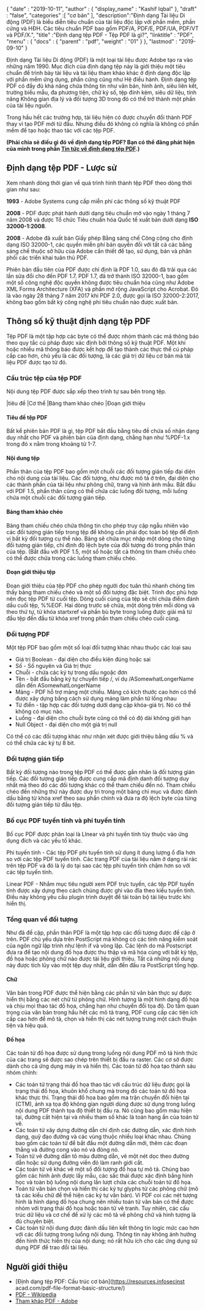 {
  "date" : "2019-10-11",
  "author" : {
    "display_name" : "Kashif Iqbal"
},
  "draft" : "false",
  "categories" :[ "cơ bản" ],
  "description":"Định dạng Tài liệu Di động (PDF) là biểu diễn tiêu chuẩn của tài liệu độc lập với phần mềm, phần cứng và HĐH. Các tiêu chuẩn PDF bao gồm PDF/A, PDF/E, PDF/UA, PDF/VT và PDF/X.",
  "title" :"Định dạng tệp PDF - Tệp PDF là gì?",
  "linktitle" : "PDF",
  "menu" : {
    "docs" : {
      "parent" : "pdf",
      "weight" : "01"
}
},
  "lastmod" : "2019-09-10"
}

Định dạng Tài liệu Di động (PDF) là một loại tài liệu được Adobe tạo ra vào những năm 1990. Mục đích của định dạng tệp này là giới thiệu một tiêu chuẩn để trình bày tài liệu và tài liệu tham khảo khác ở định dạng độc lập với phần mềm ứng dụng, phần cứng cũng như Hệ điều hành. Định dạng tệp PDF có đầy đủ khả năng chứa thông tin như văn bản, hình ảnh, siêu liên kết, trường biểu mẫu, đa phương tiện, chữ ký số, tệp đính kèm, siêu dữ liệu, tính năng Không gian địa lý và đối tượng 3D trong đó có thể trở thành một phần của tài liệu nguồn.

Trong hầu hết các trường hợp, tài liệu hiện có được chuyển đổi thành PDF thay vì tạo PDF mới từ đầu. Nhưng điều đó không có nghĩa là không có phần mềm để tạo hoặc thao tác với các tệp PDF.

**(Phải chia sẻ điều gì đó về định dạng tệp PDF? Bạn có thể đăng phát hiện của mình trong phần [Tin tức về định dạng tệp PDF](https://news.fileformat.com/t/PDF).)**

## Định dạng tệp PDF - Lược sử

Xem nhanh dòng thời gian về quá trình hình thành tệp PDF theo dòng thời gian như sau:

**1993** - Adobe Systems cung cấp miễn phí các thông số kỹ thuật PDF

**2008** - PDF được phát hành dưới dạng tiêu chuẩn mở vào ngày 1 tháng 7 năm 2008 và được Tổ chức Tiêu chuẩn hóa Quốc tế xuất bản dưới dạng **ISO 32000-1:2008**.

**2008** - Adobe đã xuất bản Giấy phép Bằng sáng chế Công cộng cho định dạng ISO 32000-1, các quyền miễn phí bản quyền đối với tất cả các bằng sáng chế thuộc sở hữu của Adobe cần thiết để tạo, sử dụng, bán và phân phối các triển khai tuân thủ PDF.

Phiên bản đầu tiên của PDF được chỉ định là PDF 1.0, sau đó đã trải qua các lần sửa đổi cho đến PDF 1.7. PDF 1.7, đã trở thành ISO 32000-1, bao gồm một số công nghệ độc quyền không được tiêu chuẩn hóa cũng như Adobe XML Forms Architecture (XFA) và phần mở rộng JavaScript cho Acrobat. Đó là vào ngày 28 tháng 7 năm 2017 khi PDF 2.0, được gọi là ISO 32000-2:2017, không bao gồm bất kỳ công nghệ phi tiêu chuẩn nào được xuất bản.

## Thông số kỹ thuật định dạng tệp PDF

Tệp PDF là một tập hợp các byte có thể được nhóm thành các mã thông báo theo quy tắc cú pháp được xác định bởi thông số kỹ thuật PDF. Một khi hoặc nhiều mã thông báo được kết hợp để tạo thành các thực thể cú pháp cấp cao hơn, chủ yếu là các đối tượng, là các giá trị dữ liệu cơ bản mà tài liệu PDF được tạo từ đó.

### Cấu trúc tệp của tệp PDF

Nội dung tệp PDF được sắp xếp theo trình tự sau bên trong tệp.

|tiêu đề
|Cơ thể
|Bảng tham khảo chéo
|Đoạn giới thiệu

#### Tiêu đề tệp PDF ####

Bất kể phiên bản PDF là gì, tệp PDF bắt đầu bằng tiêu đề chứa số nhận dạng duy nhất cho PDF và phiên bản của định dạng, chẳng hạn như %PDF-1.x trong đó x nằm trong khoảng từ 1-7.

#### Nội dung tệp ####

Phần thân của tệp PDF bao gồm một chuỗi các đối tượng gián tiếp đại diện cho nội dung của tài liệu. Các đối tượng, như được mô tả ở trên, đại diện cho các thành phần của tài liệu như phông chữ, trang và hình ảnh mẫu. Bắt đầu với PDF 1.5, phần thân cũng có thể chứa các luồng đối tượng, mỗi luồng chứa một chuỗi các đối tượng gián tiếp.

#### Bảng tham khảo chéo ####

Bảng tham chiếu chéo chứa thông tin cho phép truy cập ngẫu nhiên vào các đối tượng gián tiếp trong tệp để không cần phải đọc toàn bộ tệp để định vị bất kỳ đối tượng cụ thể nào. Bảng sẽ chứa mục nhập một dòng cho từng đối tượng gián tiếp, chỉ định độ lệch byte của đối tượng đó trong phần thân của tệp. (Bắt đầu với PDF 1.5, một số hoặc tất cả thông tin tham chiếu chéo có thể được chứa trong các luồng tham chiếu chéo.

#### Đoạn giới thiệu tệp ####

Đoạn giới thiệu của tệp PDF cho phép người đọc tuân thủ nhanh chóng tìm thấy bảng tham chiếu chéo và một số đối tượng đặc biệt. Trình đọc phù hợp nên đọc tệp PDF từ cuối tệp. Dòng cuối cùng của tệp sẽ chỉ chứa điểm đánh dấu cuối tệp, %%EOF. Hai dòng trước sẽ chứa, một dòng trên mỗi dòng và theo thứ tự, từ khóa startxref và phần bù byte trong luồng được giải mã từ đầu tệp đến đầu từ khóa xref trong phần tham chiếu chéo cuối cùng.

### Đối tượng PDF ###

Một tệp PDF bao gồm một số loại đối tượng khác nhau thuộc các loại sau

* Giá trị Boolean - đại diện cho điều kiện đúng hoặc sai
* Số - Số nguyên và Giá trị thực
* Chuỗi - chứa các ký tự trong dấu ngoặc đơn
* Tên - bắt đầu bằng ký tự chuyển tiếp /, ví dụ /ASomewhatLongerName dẫn đến ASomewhatLongerName
* Mảng - PDF hỗ trợ mảng một chiều. Mảng có kích thước cao hơn có thể được xây dựng bằng cách sử dụng mảng làm phần tử lồng nhau
* Từ điển - tập hợp các đối tượng dưới dạng cặp khóa-giá trị. Nó có thể không có mục nào.
* Luồng - đại diện cho chuỗi byte cũng có thể có độ dài không giới hạn
* Null Object - đại diện cho một giá trị null

Có thể có các đối tượng khác như nhận xét được giới thiệu bằng dấu % và có thể chứa các ký tự 8 bit.

### Đối tượng gián tiếp ###

Bất kỳ đối tượng nào trong tệp PDF có thể được gắn nhãn là đối tượng gián tiếp. Các đối tượng gián tiếp được cung cấp mã định danh đối tượng duy nhất mà theo đó các đối tượng khác có thể tham chiếu đến nó. Tham chiếu chéo đến những thứ này được duy trì trong một bảng chỉ mục và được đánh dấu bằng từ khóa xref theo sau phần chính và đưa ra độ lệch byte của từng đối tượng gián tiếp từ đầu tệp.

### Bố cục PDF tuyến tính và phi tuyến tính ###

Bố cục PDF được phân loại là Llnear và phi tuyến tính tùy thuộc vào ứng dụng đích và các yếu tố khác.

Phi tuyến tính - Các tệp PDF phi tuyến tính sử dụng ít dung lượng ổ đĩa hơn so với các tệp PDF tuyến tính. Các trang PDF của tài liệu nằm ở dạng rải rác trên tệp PDF và đó là lý do tại sao các tệp phi tuyến tính chậm hơn so với các tệp tuyến tính.

Linear PDF - Nhắm mục tiêu người xem PDF trực tuyến, các tệp PDF tuyến tính được xây dựng theo cách chúng được ghi vào đĩa theo kiểu tuyến tính. Điều này không yêu cầu plugin trình duyệt để tải toàn bộ tài liệu trước khi hiển thị.

### Tổng quan về đối tượng ###

Như đã đề cập, phần thân PDF là một tập hợp các đối tượng được đề cập ở trên. PDF chủ yếu dựa trên PostScript mà không có các tính năng kiểm soát của ngôn ngữ lập trình như lệnh if và vòng lặp. Các lệnh do mã Postscript đưa ra để tạo nội dung đồ họa được thu thập và mã hóa cùng với bất kỳ tệp, đồ họa hoặc phông chữ nào được tài liệu giới thiệu. Tất cả những nội dung này được tích lũy vào một tệp duy nhất, dẫn đến đầu ra PostScript tổng hợp.

#### Chữ ####

Văn bản trong PDF được thể hiện bằng các phần tử văn bản thực sự được hiển thị bằng các nét chữ từ phông chữ. Hình tượng là một hình dạng đồ họa và chịu mọi thao tác đồ họa, chẳng hạn như chuyển đổi tọa độ. Do tầm quan trọng của văn bản trong hầu hết các mô tả trang, PDF cung cấp các tiện ích cấp cao hơn để mô tả, chọn và hiển thị các nét tượng trưng một cách thuận tiện và hiệu quả.

#### Đồ họa ####

Các toán tử đồ họa được sử dụng trong luồng nội dung PDF mô tả hình thức của các trang sẽ được sao chép trên thiết bị đầu ra raster. Các cơ sở được dành cho cả ứng dụng máy in và hiển thị. Các toán tử đồ họa tạo thành sáu nhóm chính:

* Các toán tử trạng thái đồ họa thao tác với cấu trúc dữ liệu được gọi là trạng thái đồ họa, khuôn khổ chung mà trong đó các toán tử đồ họa khác thực thi. Trạng thái đồ họa bao gồm ma trận chuyển đổi hiện tại (CTM), ánh xạ tọa độ không gian người dùng được sử dụng trong luồng nội dung PDF thành tọa độ thiết bị đầu ra. Nó cũng bao gồm màu hiện tại, đường cắt hiện tại và nhiều tham số khác là toán hạng ẩn của toán tử vẽ.
* Các toán tử xây dựng đường dẫn chỉ định các đường dẫn, xác định hình dạng, quỹ đạo đường và các vùng thuộc nhiều loại khác nhau. Chúng bao gồm các toán tử để bắt đầu một đường dẫn mới, thêm các đoạn thẳng và đường cong vào nó và đóng nó.
* Toán tử vẽ đường dẫn tô màu đường dẫn, vẽ một nét dọc theo đường dẫn hoặc sử dụng đường viền đó làm ranh giới cắt.
* Các toán tử vẽ khác vẽ một số đối tượng đồ họa tự mô tả. Chúng bao gồm các hình ảnh được lấy mẫu, các sắc thái được xác định bằng hình học và toàn bộ luồng nội dung lần lượt chứa các chuỗi toán tử đồ họa.
* Toán tử văn bản chọn và hiển thị các ký tự glyphs từ các phông chữ (mô tả các kiểu chữ để thể hiện các ký tự văn bản). Vì PDF coi các nét tượng hình là hình dạng đồ họa chung nên nhiều toán tử văn bản có thể được nhóm với trạng thái đồ họa hoặc toán tử vẽ tranh. Tuy nhiên, các cấu trúc dữ liệu và cơ chế để xử lý các mô tả về phông chữ và hình tượng là đủ chuyên biệt.
* Các toán tử nội dung được đánh dấu liên kết thông tin logic mức cao hơn với các đối tượng trong luồng nội dung. Thông tin này không ảnh hưởng đến hình thức hiển thị của nội dung; nó rất hữu ích cho các ứng dụng sử dụng PDF để trao đổi tài liệu.

## Người giới thiệu ##

* [Định dạng tệp PDF: Cấu trúc cơ bản](https://resources.infosecinst acad.com/pdf-file-format-basic-structure/)
* [PDF - Wikipedia](https://en.wikipedia.org/wiki/PDF)
* [Tham khảo PDF - Adobe](https://www.adobe.com/devnet-apps/photoshop/fileformatashtml/)

